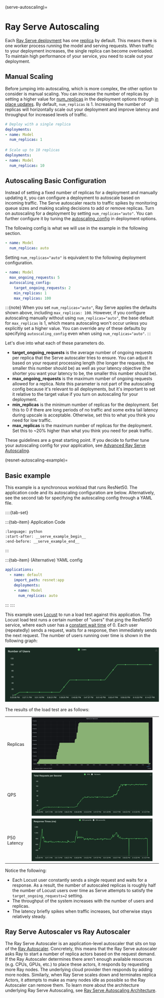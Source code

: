 (serve-autoscaling)=

# Ray Serve Autoscaling

Each [Ray Serve deployment](serve-key-concepts-deployment) has one [replica](serve-architecture-high-level-view) by default. This means there is one worker process running the model and serving requests. When traffic to your deployment increases, the single replica can become overloaded. To maintain high performance of your service, you need to scale out your deployment.

## Manual Scaling

Before jumping into autoscaling, which is more complex, the other option to consider is manual scaling. You can increase the number of replicas by setting a higher value for [num_replicas](serve-configure-deployment) in the deployment options through [in place updates](serve-inplace-updates). By default, `num_replicas` is 1. Increasing the number of replicas will horizontally scale out your deployment and improve latency and throughput for increased levels of traffic.

```yaml
# Deploy with a single replica
deployments:
- name: Model
  num_replicas: 1

# Scale up to 10 replicas
deployments:
- name: Model
  num_replicas: 10
```

## Autoscaling Basic Configuration

Instead of setting a fixed number of replicas for a deployment and manually updating it, you can configure a deployment to autoscale based on incoming traffic. The Serve autoscaler reacts to traffic spikes by monitoring queue sizes and making scaling decisions to add or remove replicas. Turn on autoscaling for a deployment by setting `num_replicas="auto"`. You can further configure it by tuning the [autoscaling_config](../serve/api/doc/ray.serve.config.AutoscalingConfig.rst) in deployment options.

The following config is what we will use in the example in the following section.
```yaml
- name: Model
  num_replicas: auto
```

Setting `num_replicas="auto"` is equivalent to the following deployment configuration.
```yaml
- name: Model
  max_ongoing_requests: 5
  autoscaling_config:
    target_ongoing_requests: 2
    min_replicas: 1
    max_replicas: 100
```
:::{note}
When you set `num_replicas="auto"`, Ray Serve applies the defaults shown above,
including `max_replicas: 100`. However, if you configure autoscaling manually
without using `num_replicas="auto"`, the base default for `max_replicas` is 1,
which means autoscaling won't occur unless you explicitly set a higher value.
You can override any of these defaults by specifying `autoscaling_config` even
when using `num_replicas="auto"`.
:::

Let's dive into what each of these parameters do.

* **target_ongoing_requests** is the average number of ongoing requests per replica that the Serve autoscaler tries to ensure. You can adjust it based on your request processing length (the longer the requests, the smaller this number should be) as well as your latency objective (the shorter you want your latency to be, the smaller this number should be).
* **max_ongoing_requests** is the maximum number of ongoing requests allowed for a replica. Note this parameter is not part of the autoscaling config because it's relevant to all deployments, but it's important to set it relative to the target value if you turn on autoscaling for your deployment.
* **min_replicas** is the minimum number of replicas for the deployment. Set this to 0 if there are long periods of no traffic and some extra tail latency during upscale is acceptable. Otherwise, set this to what you think you need for low traffic.
* **max_replicas** is the maximum number of replicas for the deployment. Set this to ~20% higher than what you think you need for peak traffic.

These guidelines are a great starting point. If you decide to further tune your autoscaling config for your application, see [Advanced Ray Serve Autoscaling](serve-advanced-autoscaling).

(resnet-autoscaling-example)=
## Basic example

This example is a synchronous workload that runs ResNet50. The application code and its autoscaling configuration are below. Alternatively, see the second tab for specifying the autoscaling config through a YAML file.

::::{tab-set}

:::{tab-item} Application Code
```{literalinclude} doc_code/resnet50_example.py
:language: python
:start-after: __serve_example_begin__
:end-before: __serve_example_end__
```
:::

:::{tab-item} (Alternative) YAML config

```yaml
applications:
  - name: default
    import_path: resnet:app
    deployments:
    - name: Model
      num_replicas: auto
```

:::
::::

This example uses [Locust](https://locust.io/) to run a load test against this application. The Locust load test runs a certain number of "users" that ping the ResNet50 service, where each user has a [constant wait time](https://docs.locust.io/en/stable/writing-a-locustfile.html#wait-time-attribute) of 0. Each user (repeatedly) sends a request, waits for a response, then immediately sends the next request. The number of users running over time is shown in the following graph:

![users](https://raw.githubusercontent.com/ray-project/images/master/docs/serve/autoscaling-guide/resnet50_users.png)

The results of the load test are as follows:

|  |  |  |
| -------- | --- | ------- |
| Replicas | <img src="https://raw.githubusercontent.com/ray-project/images/master/docs/serve/autoscaling-guide/resnet50_replicas.png" alt="replicas" width="600"/> |
| QPS | <img src="https://raw.githubusercontent.com/ray-project/images/master/docs/serve/autoscaling-guide/resnet50_rps.png" alt="qps"/> |
| P50 Latency | <img src="https://raw.githubusercontent.com/ray-project/images/master/docs/serve/autoscaling-guide/resnet50_latency.png" alt="latency"/> |

Notice the following:
- Each Locust user constantly sends a single request and waits for a response. As a result, the number of autoscaled replicas is roughly half the number of Locust users over time as Serve attempts to satisfy the `target_ongoing_requests=2` setting.
- The throughput of the system increases with the number of users and replicas.
- The latency briefly spikes when traffic increases, but otherwise stays relatively steady.

## Ray Serve Autoscaler vs Ray Autoscaler

The Ray Serve Autoscaler is an application-level autoscaler that sits on top of the [Ray Autoscaler](cluster-index).
Concretely, this means that the Ray Serve autoscaler asks Ray to start a number of replica actors based on the request demand.
If the Ray Autoscaler determines there aren't enough available resources (e.g. CPUs, GPUs, etc.) to place these actors, it responds by requesting more Ray nodes.
The underlying cloud provider then responds by adding more nodes.
Similarly, when Ray Serve scales down and terminates replica Actors, it attempts to make as many nodes idle as possible so the Ray Autoscaler can remove them. To learn more about the architecture underlying Ray Serve Autoscaling, see [Ray Serve Autoscaling Architecture](serve-autoscaling-architecture).
